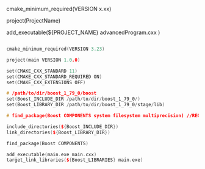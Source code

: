 cmake_minimum_required(VERSION x.xx)

project(ProjectName)

add_executable(${PROJECT_NAME} advancedProgram.cxx )



```cpp

cmake_minimum_required(VERSION 3.23)

project(main VERSION 1.0.0)

set(CMAKE_CXX_STANDARD 11)
set(CMAKE_CXX_STANDARD_REQUIRED ON)
set(CMAKE_CXX_EXTENSIONS OFF)

# /path/to/dir/boost_1_79_0/boost
set(Boost_INCLUDE_DIR /path/to/dir/boost_1_79_0/)
set(Boost_LIBRARY_DIR /path/to/dir/boost_1_79_0/stage/lib)

# find_package(Boost COMPONENTS system filesystem multiprecision) //REQUIRED)

include_directories(${Boost_INCLUDE_DIR})
link_directories(${Boost_LIBRARY_DIR})

find_package(Boost COMPONENTS)

add_executable(main.exe main.cxx)
target_link_libraries(${Boost_LIBRARIES} main.exe)

```
